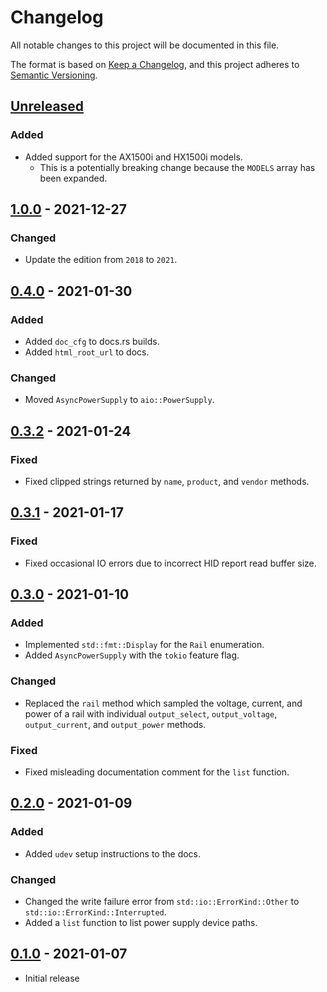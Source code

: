 # Changelog
All notable changes to this project will be documented in this file.

The format is based on [Keep a Changelog](https://keepachangelog.com/en/1.0.0/),
and this project adheres to [Semantic Versioning](https://semver.org/spec/v2.0.0.html).

## [Unreleased]
### Added
- Added support for the AX1500i and HX1500i models.
  - This is a potentially breaking change because the `MODELS` array has been expanded.

## [1.0.0] - 2021-12-27
### Changed
- Update the edition from `2018` to `2021`.

## [0.4.0] - 2021-01-30
### Added
- Added `doc_cfg` to docs.rs builds.
- Added `html_root_url` to docs.

### Changed
- Moved `AsyncPowerSupply` to `aio::PowerSupply`.

## [0.3.2] - 2021-01-24
### Fixed
- Fixed clipped strings returned by `name`, `product`, and `vendor` methods.

## [0.3.1] - 2021-01-17
### Fixed
- Fixed occasional IO errors due to incorrect HID report read buffer size.

## [0.3.0] - 2021-01-10
### Added
- Implemented `std::fmt::Display` for the `Rail` enumeration.
- Added `AsyncPowerSupply` with the `tokio` feature flag.

### Changed
- Replaced the `rail` method which sampled the voltage, current, and power of a
  rail with individual `output_select`, `output_voltage`, `output_current`, and
  `output_power` methods.

### Fixed
- Fixed misleading documentation comment for the `list` function.

## [0.2.0] - 2021-01-09
### Added
- Added `udev` setup instructions to the docs.

### Changed
- Changed the write failure error from `std::io::ErrorKind::Other` to
  `std::io::ErrorKind::Interrupted`.
- Added a `list` function to list power supply device paths.

## [0.1.0] - 2021-01-07
- Initial release

[Unreleased]: https://github.com/newAM/corsairmi-rs/compare/v1.0.0...HEAD
[1.0.0]: https://github.com/newAM/corsairmi-rs/compare/v0.4.0...v1.0.0
[0.4.0]: https://github.com/newAM/corsairmi-rs/compare/v0.3.2...v0.4.0
[0.3.2]: https://github.com/newAM/corsairmi-rs/compare/v0.3.1...v0.3.2
[0.3.1]: https://github.com/newAM/corsairmi-rs/compare/v0.3.0...v0.3.1
[0.3.0]: https://github.com/newAM/corsairmi-rs/compare/v0.2.0...v0.3.0
[0.2.0]: https://github.com/newAM/corsairmi-rs/compare/v0.1.0...v0.2.0
[0.1.0]: https://github.com/newAM/corsairmi-rs/releases/tag/v0.1.0
